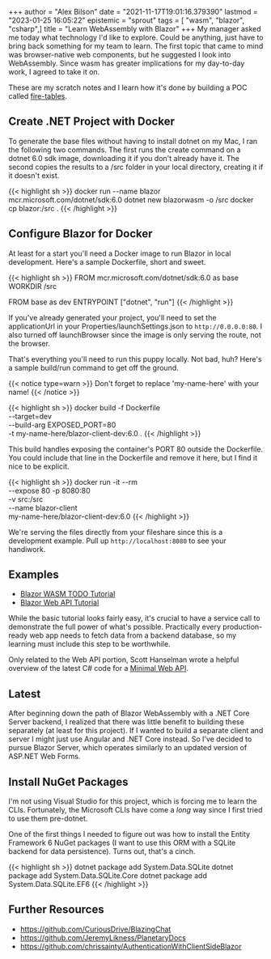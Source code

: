 +++
author = "Alex Bilson"
date = "2021-11-17T19:01:16.379390"
lastmod = "2023-01-25 16:05:22"
epistemic = "sprout"
tags = [ "wasm", "blazor", "csharp",]
title = "Learn WebAssembly with Blazor"
+++
My manager asked me today what technology I'd like to explore. Could be anything, just have to bring back something for my team to learn. The first topic that came to mind was browser-native web components, but he suggested I look into WebAssembly. Since wasm has greater implications for my day-to-day work, I agreed to take it on.

These are my scratch notes and I learn how it's done by building a POC called [fire-tables](http://github.com/acbilson/fire-tables).

## Create .NET Project with Docker

To generate the base files without having to install dotnet on my Mac, I ran the following two commands. The first runs the create command on a dotnet 6.0 sdk image, downloading it if you don't already have it. The second copies the results to a /src folder in your local directory, creating it if it doesn't exist.

{{< highlight sh >}}
docker run --name blazor mcr.microsoft.com/dotnet/sdk:6.0 dotnet new blazorwasm -o /src
docker cp blazor:/src .
{{< /highlight >}}

## Configure Blazor for Docker

At least for a start you'll need a Docker image to run Blazor in local development. Here's a sample Dockerfile, short and sweet.

{{< highlight sh >}}
FROM mcr.microsoft.com/dotnet/sdk:6.0 as base
WORKDIR /src

FROM base as dev
ENTRYPOINT ["dotnet", "run"]
{{< /highlight >}}

If you've already generated your project, you'll need to set the applicationUrl in your Properties/launchSettings.json to `http://0.0.0.0:80`. I also turned off launchBrowser since the image is only serving the route, not the browser.

That's everything you'll need to run this puppy locally. Not bad, huh? Here's a sample build/run command to get off the ground.

{{< notice type=warn >}}
Don't forget to replace 'my-name-here' with your name!
{{< /notice >}}

{{< highlight sh >}}
docker build -f Dockerfile \
    --target=dev \
    --build-arg EXPOSED_PORT=80 \
    -t my-name-here/blazor-client-dev:6.0 .
{{< /highlight >}}

This build handles exposing the container's PORT 80 outside the Dockerfile. You could include that line in the Dockerfile and remove it here, but I find it nice to be explicit.

{{< highlight sh >}}
docker run -it --rm \
  --expose 80 -p 8080:80 \
  -v src:/src \
  --name blazor-client \
  my-name-here/blazor-client-dev:6.0
{{< /highlight >}}

We're serving the files directly from your fileshare since this is a development example. Pull up `http://localhost:8080` to see your handiwork.

## Examples

- [Blazor WASM TODO Tutorial](https://docs.microsoft.com/en-us/aspnet/core/tutorials/build-a-blazor-app?view=aspnetcore-6.0&pivots=webassembly)
- [Blazor Web API Tutorial](https://docs.microsoft.com/en-us/aspnet/core/blazor/call-web-api?view=aspnetcore-6.0&pivots=webassembly)

While the basic tutorial looks fairly easy, it's crucial to have a service call to demonstrate the full power of what's possible. Practically every production-ready web app needs to fetch data from a backend database, so my learning must include this step to be worthwhile.

Only related to the Web API portion, Scott Hanselman wrote a helpful overview of the latest C# code for a [Minimal Web API](https://www.hanselman.com/blog/exploring-a-minimal-web-api-with-aspnet-core-6).

## Latest

After beginning down the path of Blazor WebAssembly with a .NET Core Server backend, I realized that there was little benefit to building these separately (at least for this project). If I wanted to build a separate client and server I might just use Angular and .NET Core instead. So I've decided to pursue Blazor Server, which operates similarly to an updated version of ASP.NET Web Forms.

## Install NuGet Packages

I'm not using Visual Studio for this project, which is forcing me to learn the CLIs. Fortunately, the Microsoft CLIs have come a _long_ way since I first tried to use them pre-dotnet.

One of the first things I needed to figure out was how to install the Entity Framework 6 NuGet packages (I want to use this ORM with a SQLite backend for data persistence). Turns out, that's a cinch.

{{< highlight sh >}}
dotnet package add System.Data.SQLite
dotnet package add System.Data.SQLite.Core
dotnet package add System.Data.SQLite.EF6
{{< /highlight >}}

## Further Resources

- https://github.com/CuriousDrive/BlazingChat
- https://github.com/JeremyLikness/PlanetaryDocs
- https://github.com/chrissainty/AuthenticationWithClientSideBlazor
